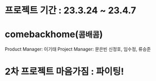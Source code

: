 # 프로젝트 기간 : 23.3.24 ~ 23.4.7

# comebackhome(`콤배콤`)

Product Manager: 이기태
Project Manager: 문은빈
신정호, 임수정, 류승준

# 2차 프로젝트 마음가짐 : 파이팅!
